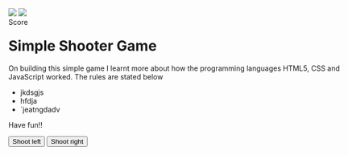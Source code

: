 
<img id="ball" src="img/ball.jpg"/>
<img id="goalie" src="img/goalie.jpg"/>
<div id="score" style="position:absolute;" >Score</div>
</div>
<div id="rules" style="position:absolute;" >

<h1>Simple Shooter Game</h1>

<p>On building this simple game I learnt more about how the programming languages HTML5, CSS and JavaScript worked. The rules are stated below<p>

<ul>
<li>jkdsgjs</li>
<li>hfdja</li>
<li>`jeatngdadv</li>
</ul>

<p>Have fun!!</p>


<button onclick="shootLeft()" style="top:400px; left:100px;" type="leftButton">Shoot left</button>
<button onclick="shootRight()" style="top:400px; left:200px;" type="rightButton">Shoot right</button>

<div>
<p id="gameover"></p>
</div>
</div>

<script>
var ball = null;
var x = 1;
var score = 0;
document.getElementById('score').innerHTML = '0';
var animate;
ball = document.getElementById('ball');

function shootLeft(){
var ran = Math.random();

while(parseInt(ball.style.top) != 300){
ball.style.left = parseInt(ball.style.left) - 1 + 'px';
ball.style.top = parseInt(ball.style.top) - 1 + 'px';
animate = setTimeout(shootLeft,20);
}
if(ran<0.3){
score = score + 1;
document.getElementById('score').innerHTML = score;
}
else{
document.getElementById('score').innerHTML = score;
}
x++;
if(x==10){
document.getElementById('gameover').innerHTML = "Game over! You got a score of " + score;
}
ball.style.left = '300px';
ball.style.top = '410px';
}

function shootRight(){
van ran = Math.random();

while(parseInt(ball.style.top != 300){
ball.style.left = parseInt(ball.style.left) + 1 + 'px';
ball.style.top = parseInt(ball.style.top) - 1 + 'px';
animate = setTimeout(shootRight,20);
}
if(ran>0.7){
score = score + 1;
document.getElementById('score').innerHTML = score;
}
else{
document.getElementById('score').innerHTML = score;
}
x++;
if(x==10){
document.getElementById('gameover').innerHTML = "Game over! You got a score of " + score;
}
ball.style.left = '300px';
ball.style.top = '410px';
}

}


</script>

</body>
